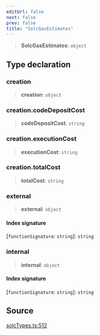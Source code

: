 ```yaml
---
editUrl: false
next: false
prev: false
title: "SolcGasEstimates"
---
```


> **SolcGasEstimates**: `object`

## Type declaration

### creation

> **creation**: `object`

### creation.codeDepositCost

> **codeDepositCost**: `string`

### creation.executionCost

> **executionCost**: `string`

### creation.totalCost

> **totalCost**: `string`

### external

> **external**: `object`

#### Index signature

 \[`functionSignature`: `string`\]: `string`

### internal

> **internal**: `object`

#### Index signature

 \[`functionSignature`: `string`\]: `string`

## Source

[solcTypes.ts:512](https://github.com/evmts/tevm-monorepo/blob/main/bundler-packages/solc/src/solcTypes.ts#L512)
